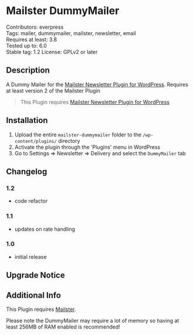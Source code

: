 # Mailster DummyMailer

Contributors: everpress  
Tags: mailer, dummymailer, mailster, newsletter, email  
Requires at least: 3.8  
Tested up to: 6.0  
Stable tag: 1.2
License: GPLv2 or later

## Description

A Dummy Mailer for the [Mailster Newsletter Plugin for WordPress](https://mailster.co/?utm_campaign=wporg&utm_source=Mailster+Dummy+Mailer&utm_medium=readme). Requires at least version 2 of the Mailster Plugin

> This Plugin requires [Mailster Newsletter Plugin for WordPress](https://mailster.co/?utm_campaign=wporg&utm_source=Mailster+Dummy+Mailer&utm_medium=readme)

## Installation

1. Upload the entire `mailster-dummymailer` folder to the `/wp-content/plugins/` directory
2. Activate the plugin through the 'Plugins' menu in WordPress
3. Go to Settings => Newsletter => Delivery and select the `DummyMailer` tab

## Changelog

### 1.2

-   code refactor

### 1.1

-   updates on rate handling

### 1.0

-   initial release

## Upgrade Notice

## Additional Info

This Plugin requires [Mailster](https://mailster.co/?utm_campaign=wporg&utm_source=Mailster+Dummy+Mailer&utm_medium=readme).

Please note the DummyMailer may require a lot of memory so having at least 256MB of RAM enabled is recommended!
